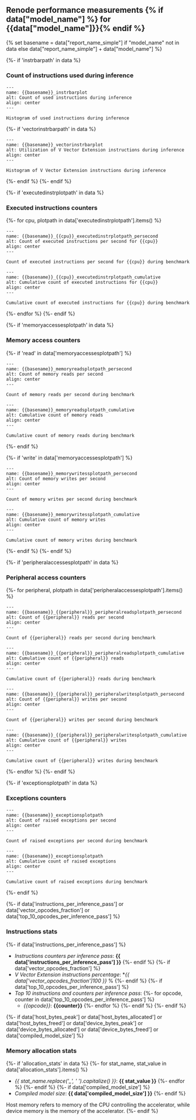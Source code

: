 ## Renode performance measurements {% if data["model_name"] %} for {{data["model_name"]}}{% endif %}

{% set basename = data["report_name_simple"] if "model_name" not in data else data["report_name_simple"] + data["model_name"] %}

{%- if 'instrbarpath' in data %}
### Count of instructions used during inference

```{figure} {{data["instrbarpath"]}}
---
name: {{basename}}_instrbarplot
alt: Count of used instructions during inference
align: center
---

Histogram of used instructions during inference
```

{%- if 'vectorinstrbarpath' in data %}
```{figure} {{data["vectorinstrbarpath"]}}
---
name: {{basename}}_vectorinstrbarplot
alt: Utilization of V Vector Extension instructions during inference
align: center
---

Histogram of V Vector Extension instructions during inference
```
{%- endif %}
{%- endif %}

{%- if 'executedinstrplotpath' in data %}
### Executed instructions counters

{%- for cpu, plotpath in data['executedinstrplotpath'].items() %}
```{figure} {{plotpath['persec']}}
---
name: {{basename}}_{{cpu}}_executedinstrplotpath_persecond
alt: Count of executed instructions per second for {{cpu}}
align: center
---

Count of executed instructions per second for {{cpu}} during benchmark
```

```{figure} {{plotpath['cumulative']}}
---
name: {{basename}}_{{cpu}}_executedinstrplotpath_cumulative
alt: Cumulative count of executed instructions for {{cpu}}
align: center
---

Cumulative count of executed instructions for {{cpu}} during benchmark
```
{%- endfor %}
{%- endif %}

{%- if 'memoryaccessesplotpath' in data %}
### Memory access counters

{%- if 'read' in data['memoryaccessesplotpath'] %}
```{figure} {{data['memoryaccessesplotpath']['read']['persec']}}
---
name: {{basename}}_memoryreadsplotpath_persecond
alt: Count of memory reads per second
align: center
---

Count of memory reads per second during benchmark
```

```{figure} {{data['memoryaccessesplotpath']['read']['cumulative']}}
---
name: {{basename}}_memoryreadsplotpath_cumulative
alt: Cumulative count of memory reads
align: center
---

Cumulative count of memory reads during benchmark
```
{%- endif %}

{%- if 'write' in data['memoryaccessesplotpath'] %}
```{figure} {{data['memoryaccessesplotpath']['write']['persec']}}
---
name: {{basename}}_memorywritessplotpath_persecond
alt: Count of memory writes per second
align: center
---

Count of memory writes per second during benchmark
```

```{figure} {{data['memoryaccessesplotpath']['write']['cumulative']}}
---
name: {{basename}}_memorywritessplotpath_cumulative
alt: Cumulative count of memory writes
align: center
---

Cumulative count of memory writes during benchmark
```
{%- endif %}
{%- endif %}

{%- if 'peripheralaccessesplotpath' in data %}
### Peripheral access counters

{%- for peripheral, plotpath in data['peripheralaccessesplotpath'].items() %}
```{figure} {{plotpath['read']['persec']}}
---
name: {{basename}}_{{peripheral}}_peripheralreadsplotpath_persecond
alt: Count of {{peripheral}} reads per second
align: center
---

Count of {{peripheral}} reads per second during benchmark
```

```{figure} {{plotpath['read']['cumulative']}}
---
name: {{basename}}_{{peripheral}}_peripheralreadsplotpath_cumulative
alt: Cumulative count of {{peripheral}} reads
align: center
---

Cumulative count of {{peripheral}} reads during benchmark
```

```{figure} {{plotpath['write']['persec']}}
---
name: {{basename}}_{{peripheral}}_peripheralwritesplotpath_persecond
alt: Count of {{peripheral}} writes per second
align: center
---

Count of {{peripheral}} writes per second during benchmark
```

```{figure} {{plotpath['write']['cumulative']}}
---
name: {{basename}}_{{peripheral}}_peripheralwritesplotpath_cumulative
alt: Cumulative count of {{peripheral}} writes
align: center
---

Cumulative count of {{peripheral}} writes during benchmark
```
{%- endfor %}
{%- endif %}

{%- if 'exceptionsplotpath' in data %}
### Exceptions counters

```{figure} {{data['exceptionsplotpath']['persec']}}
---
name: {{basename}}_exceptionsplotpath
alt: Count of raised exceptions per second
align: center
---

Count of raised exceptions per second during benchmark
```

```{figure} {{data['exceptionsplotpath']['cumulative']}}
---
name: {{basename}}_exceptionsplotpath
alt: Cumulative count of raised exceptions
align: center
---

Cumulative count of raised exceptions during benchmark
```
{%- endif %}

{%- if data['instructions_per_inference_pass'] or
       data['vector_opcodes_fraction'] or
       data['top_10_opcodes_per_inference_pass'] %}
### Instructions stats

{%- if data['instructions_per_inference_pass'] %}
* *Instructions counters per inference pass*: **{{ data['instructions_per_inference_pass'] }}**
{%- endif %}
{%- if data['vector_opcodes_fraction'] %}
* *V Vector Extension instructions percentage*: **{{ data['vector_opcodes_fraction']*100 }}** %
{%- endif %}
{%- if data['top_10_opcodes_per_inference_pass'] %}
* *Top 10 instructions and counters per inference pass*:
{%- for opcode, counter in data['top_10_opcodes_per_inference_pass'] %}
    - *{{opcode}}*: **{{counter}}**
{%- endfor %}
{%- endif %}
{%- endif %}

{%- if data['host_bytes_peak'] or data['host_bytes_allocated'] or data['host_bytes_freed'] or
       data['device_bytes_peak'] or data['device_bytes_allocated'] or data['device_bytes_freed'] or
       data['compiled_model_size'] %}
### Memory allocation stats

{%- if 'allocation_stats' in data %}
{%- for stat_name, stat_value in data['allocation_stats'].items() %}
* *{{ stat_name.replace('_', ' ').capitalize() }}*: **{{ stat_value }}**
{%- endfor %}
{%- endif %}
{%- if data['compiled_model_size'] %}
* *Compiled model size*: **{{ data['compiled_model_size'] }}**
{%- endif %}

Host memory refers to memory of the CPU controlling the accelerator, while device memory is the memory of the accelerator.
{%- endif %}

